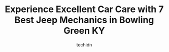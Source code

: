 ---
layout: ampstory
image: https://images.unsplash.com/photo-1528597469186-bddab681a37f?ixlib=rb-4.0.3&ixid=MnwxMjA3fDB8MHxwaG90by1wYWdlfHx8fGVufDB8fHx8&auto=format&fit=crop&w=640&h=853&q=80
author: techidn
featured: false
description: Trust your vehicles maintenance and repairs to the 7 best Jeep Mechanic in Bowling Green KY, USA. With their extensive experience, cutting-edge technology, and commitment to customer satisf
title: Experience Excellent Car Care with 7 Best Jeep Mechanics in Bowling Green KY
cover:
   title: Experience Excellent Car Care with 7 Best Jeep Mechanics in Bowling Green KY
   subtitle: Rickpate
   background: https://images.unsplash.com/photo-1528597469186-bddab681a37f?ixlib=rb-4.0.3&ixid=MnwxMjA3fDB8MHxwaG90by1wYWdlfHx8fGVufDB8fHx8&auto=format&fit=crop&w=640&h=853&q=80

pages: 
 - layout: thirds
   top: <h1>#1 Musser Automotive</h1>
   bottom: "<p>After breaking down on the I-65S and being from out of state, we felt a bit stuck until our tow truck driver recommended Musser Motorsports.Having a European car, its no</p>"
   background: https://www.knot35.com/toplist/wp-content/uploads/2023/06/best-jeep-mechanic-1-in-bowling-green-ky-1685841090.jpeg
   backgroundblur: true
 - layout: thirds
   top: <h1>#2 Tech-Tune Inc. Auto Service Center</h1>
   bottom: "<p>1486 Campbell Ln, Bowling Green, KY 42104, United States</p>"
   background: https://www.knot35.com/toplist/wp-content/uploads/2023/06/best-jeep-mechanic-2-in-bowling-green-ky-1685841091.jpeg
   cta:
      link: https://www.knot35.com/toplist/experience-excellent-car-care-with-7-best-jeep-mechanics-in-bowling-green-ky/
      text: Experience Excellent Car Care with 7 Best Jeep Mechanics in Bowling Green KY
 - layout: thirds
   top: <h1>#3 Huntsman Automotive</h1>
   bottom: "<p>1728 Campbell Ln, Bowling Green, KY 42104, United States</p>"
   background: https://www.knot35.com/toplist/wp-content/uploads/2023/06/best-jeep-mechanic-3-in-bowling-green-ky-1685841091.jpeg
   cta:
      link: https://www.knot35.com/toplist/experience-excellent-car-care-with-7-best-jeep-mechanics-in-bowling-green-ky/
      text: Experience Excellent Car Care with 7 Best Jeep Mechanics in Bowling Green KY
 - layout: thirds
   top: <h1>#4 Champs Auto Care & Tire Center</h1>
   bottom: "<p>1740 Campbell Ln, Bowling Green, KY 42104, United States</p>"
   background: https://plus.unsplash.com/premium_photo-1664640458616-3c74f8cb4589?ixlib=rb-4.0.3&ixid=MnwxMjA3fDB8MHxwaG90by1wYWdlfHx8fGVufDB8fHx8&auto=format&fit=crop&w=640&h=853&q=80
   cta:
      link: https://www.knot35.com/toplist/experience-excellent-car-care-with-7-best-jeep-mechanics-in-bowling-green-ky/
      text: Experience Excellent Car Care with 7 Best Jeep Mechanics in Bowling Green KY
 - layout: thirds
   top: <h1>#5 Greenwood Service Center</h1>
   bottom: "<p>5596 Scottsville Rd, Bowling Green, KY 42104, United States</p>"
   background: https://images.unsplash.com/photo-1546497974-b213c9efb599?ixlib=rb-4.0.3&ixid=MnwxMjA3fDB8MHxwaG90by1wYWdlfHx8fGVufDB8fHx8&auto=format&fit=crop&w=640&h=853&q=80
   cta:
      link: https://www.knot35.com/toplist/experience-excellent-car-care-with-7-best-jeep-mechanics-in-bowling-green-ky/
      text: Experience Excellent Car Care with 7 Best Jeep Mechanics in Bowling Green KY
 - layout: thirds
   top: <h1>#6 Plum Springs Garage</h1>
   bottom: "<p>5368 Scottsville Rd, Bowling Green, KY 42104, United States</p>"
   background: https://images.unsplash.com/photo-1609083590460-7b8cc0ca65f8?ixlib=rb-4.0.3&ixid=MnwxMjA3fDB8MHxwaG90by1wYWdlfHx8fGVufDB8fHx8&auto=format&fit=crop&w=640&h=853&q=80
   cta:
      link: https://www.knot35.com/toplist/experience-excellent-car-care-with-7-best-jeep-mechanics-in-bowling-green-ky/
      text: Experience Excellent Car Care with 7 Best Jeep Mechanics in Bowling Green KY
 - layout: thirds
   top: <h1>#7 KP Customs Automotive & Tire Custom Wheels and Tires, Suspension, Performance</h1>
   bottom: "<p>5993 Scottsville Rd, Bowling Green, KY 42104, United States</p>"
   background: https://images.unsplash.com/photo-1515405295579-ba7b45403062?ixlib=rb-4.0.3&ixid=MnwxMjA3fDB8MHxwaG90by1wYWdlfHx8fGVufDB8fHx8&auto=format&fit=crop&w=640&h=853&q=80
   cta:
      link: https://www.knot35.com/toplist/experience-excellent-car-care-with-7-best-jeep-mechanics-in-bowling-green-ky/
      text: Experience Excellent Car Care with 7 Best Jeep Mechanics in Bowling Green KY
 - layout: thirds
   middle: Continue reading...
   background: https://images.unsplash.com/photo-1567360425618-1594206637d2?ixlib=rb-4.0.3&ixid=MnwxMjA3fDB8MHxwaG90by1wYWdlfHx8fGVufDB8fHx8&auto=format&fit=crop&w=640&h=853&q=80
   cta:
      link: https://www.knot35.com/toplist/experience-excellent-car-care-with-7-best-jeep-mechanics-in-bowling-green-ky/
      text: Experience Excellent Car Care with 7 Best Jeep Mechanics in Bowling Green KY
      
---